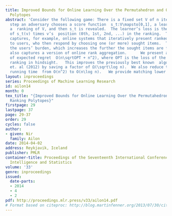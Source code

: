 ```yaml
---
title: Improved Bounds for Online Learning Over the Permutahedron and Other Ranking
  Polytopes
abstract: 'Consider the following game: There is a fixed set V of n items.  At each
  step an adversary chooses a score function  s_t:V\mapsto[0,1], a learner outputs
  a  ranking of V, and then s_t is revealed.  The learner’s loss is the sum over v∈V,
  of s_t(v) times v’s  position (0th, 1st, 2nd, ...) in the ranking.  This problem
  captures, for example, online systems that iteratively present ranked lists of items
  to users, who then respond by choosing one (or more) sought items.  The loss measures
  the users’ burden, which increases the further the sought items are from the top.  It
  also captures a version of online rank aggregation.      We present an algorithm
  of expected regret  O(n\sqrtOPT + n^2), where OPT is the loss of the best (single)
  ranking in hindsight.   This improves the previously best known  algorithm of Suehiro
  et. al (2012) by saving a factor of Ω(\sqrt\log n).  We also reduce the per-step
  running time  from O(n^2) to O(n\log n).   We provide matching lower bounds.'
layout: inproceedings
series: Proceedings of Machine Learning Research
id: ailon14
month: 0
tex_title: "{Improved Bounds for Online Learning Over the Permutahedron and Other
  Ranking Polytopes}"
firstpage: 29
lastpage: 37
page: 29-37
order: 29
cycles: false
author:
- given: Nir
  family: Ailon
date: 2014-04-02
address: Reykjavik, Iceland
publisher: PMLR
container-title: Proceedings of the Seventeenth International Conference on Artificial
  Intelligence and Statistics
volume: '33'
genre: inproceedings
issued:
  date-parts:
  - 2014
  - 4
  - 2
pdf: http://proceedings.mlr.press/v33/ailon14.pdf
# Format based on citeproc: http://blog.martinfenner.org/2013/07/30/citeproc-yaml-for-bibliographies/
---
```

